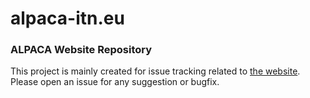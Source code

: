 # alpaca-itn.eu
### ALPACA Website Repository

This project is mainly created for issue tracking related to [the website](alpaca-itn.eu). Please open an issue for any suggestion or bugfix.
